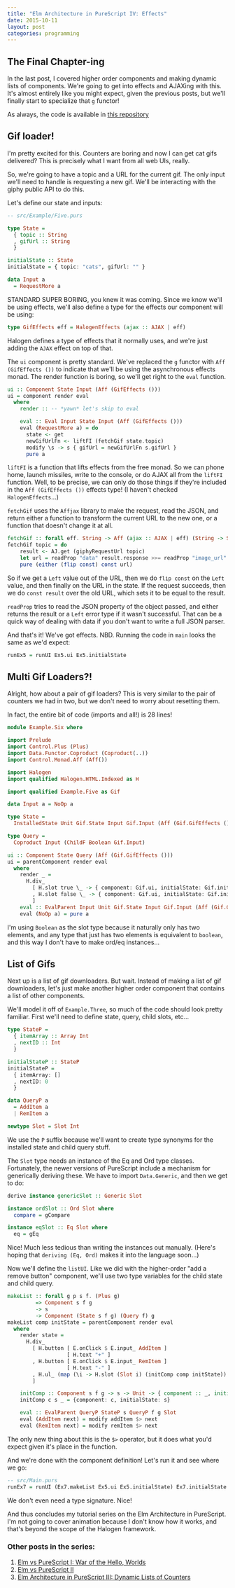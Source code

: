 ```yaml
---
title: "Elm Architecture in PureScript IV: Effects"
date: 2015-10-11
layout: post
categories: programming
---
```


## The Final Chapter-ing

In the last post, I covered higher order components and making dynamic lists of components.
We're going to get into effects and AJAXing with this.
It's almost entirely like you might expect, given the previous posts, but we'll finally start to specialize that `g` functor!

As always, the code is available in [this repository](https://github.com/parsonsmatt/purs-architecture-tutorial)

## Gif loader!

I'm pretty excited for this. Counters are boring and now I can get cat gifs delivered?
This is precisely what I want from all web UIs, really.

So, we're going to have a topic and a URL for the current gif.
The only input we'll need to handle is requesting a new gif.
We'll be interacting with the giphy public API to do this.

Let's define our state and inputs:

```haskell
-- src/Example/Five.purs

type State =
  { topic :: String
  , gifUrl :: String
  }

initialState :: State
initialState = { topic: "cats", gifUrl: "" }

data Input a
  = RequestMore a
```

STANDARD SUPER BORING, you knew it was coming.
Since we know we'll be using effects, we'll also define a type for the effects our component will be using:

```haskell
type GifEffects eff = HalogenEffects (ajax :: AJAX | eff)
```

Halogen defines a type of effects that it normally uses, and we're just adding the `AJAX` effect on top of that.

The `ui` component is pretty standard.
We've replaced the `g` functor with `Aff (GifEffects ())` to indicate that we'll be using the asynchronous effects monad.
The render function is boring, so we'll get right to the `eval` function.

```haskell
ui :: Component State Input (Aff (GifEffects ()))
ui = component render eval
  where
    render :: -- *yawn* let's skip to eval

    eval :: Eval Input State Input (Aff (GifEffects ()))
    eval (RequestMore a) = do
      state <- get
      newGifUrlFn <- liftFI (fetchGif state.topic)
      modify \s -> s { gifUrl = newGifUrlFn s.gifUrl }
      pure a
```

`liftFI` is a function that lifts effects from the free monad.
So we can phone home, launch missiles, write to the console, or do AJAX all from the `liftFI` function.
Well, to be precise, we can only do those things if they're included in the `Aff (GifEffects ())` effects type!
(I haven't checked `HalogenEffects`...)

`fetchGif` uses the `Affjax` library to make the request, read the JSON, and return either a function to transform the current URL to the new one, or a function that doesn't change it at all.

```haskell
fetchGif :: forall eff. String -> Aff (ajax :: AJAX | eff) (String -> String)
fetchGif topic = do
    result <- AJ.get (giphyRequestUrl topic)
    let url = readProp "data" result.response >>= readProp "image_url"
    pure (either (flip const) const url)
```

So if we get a `Left` value out of the URL, then we do `flip const` on the `Left` value, and then finally on the URL in the state.
If the request succeeds, then we do `const result` over the old URL, which sets it to be equal to the result.

`readProp` tries to read the JSON property of the object passed, and either returns the result or a `Left` error type if it wasn't successful.
That can be a quick way of dealing with data if you don't want to write a full JSON parser.

And that's it! We've got effects. NBD. Running the code in `main` looks the same as we'd expect:

```haskell
runEx5 = runUI Ex5.ui Ex5.initialState
```

## Multi Gif Loaders?!

Alright, how about a pair of gif loaders?
This is very similar to the pair of counters we had in two, but we don't need to worry about resetting them.

In fact, the entire bit of code (imports and all!) is 28 lines!

```haskell
module Example.Six where

import Prelude
import Control.Plus (Plus)
import Data.Functor.Coproduct (Coproduct(..))
import Control.Monad.Aff (Aff())

import Halogen
import qualified Halogen.HTML.Indexed as H

import qualified Example.Five as Gif

data Input a = NoOp a

type State =
  InstalledState Unit Gif.State Input Gif.Input (Aff (Gif.GifEffects ())) Boolean

type Query =
  Coproduct Input (ChildF Boolean Gif.Input)

ui :: Component State Query (Aff (Gif.GifEffects ()))
ui = parentComponent render eval
  where
    render _ =
      H.div_
        [ H.slot true \_ -> { component: Gif.ui, initialState: Gif.initialState }
        , H.slot false \_ -> { component: Gif.ui, initialState: Gif.initialState }
        ]
    eval :: EvalParent Input Unit Gif.State Input Gif.Input (Aff (Gif.GifEffects ())) Boolean
    eval (NoOp a) = pure a
```

I'm using `Boolean` as the slot type because it naturally only has two elements, and any type that just has two elements is equivalent to `boolean`, and this way I don't have to make ord/eq instances...

## List of Gifs

Next up is a list of gif downloaders.
But wait.
Instead of making a list of gif downloaders, let's just make another higher order component that contains a list of other components.

We'll model it off of `Example.Three`, so much of the code should look pretty familiar.
First we'll need to define state, query, child slots, etc...

```haskell
type StateP =
  { itemArray :: Array Int
  , nextID :: Int
  }

initialStateP :: StateP
initialStateP =
  { itemArray: []
  , nextID: 0
  }

data QueryP a
  = AddItem a
  | RemItem a

newtype Slot = Slot Int
```

We use the `P` suffix because we'll want to create type synonyms for the installed state and child query stuff.

The `Slot` type needs an instance of the Eq and Ord type classes.
Fortunately, the newer versions of PureScript include a mechanism for generically deriving these.
We have to import `Data.Generic`, and then we get to do:

```haskell
derive instance genericSlot :: Generic Slot

instance ordSlot :: Ord Slot where
  compare = gCompare

instance eqSlot :: Eq Slot where
  eq = gEq
```

Nice! Much less tedious than writing the instances out manually.
(Here's hoping that `deriving (Eq, Ord)` makes it into the language soon...)

Now we'll define the `listUI`.
Like we did with the higher-order "add a remove button" component, we'll use two type variables for the child state and child query.

```haskell
makeList :: forall g p s f. (Plus g)
         => Component s f g
         -> s
         -> Component (State s f g) (Query f) g
makeList comp initState = parentComponent render eval
  where
    render state =
      H.div_
        [ H.button [ E.onClick $ E.input_ AddItem ]
                   [ H.text "+" ]
        , H.button [ E.onClick $ E.input_ RemItem ]
                   [ H.text "-" ]
        , H.ul_ (map (\i -> H.slot (Slot i) (initComp comp initState)) state.itemArray)
        ]

    initComp :: Component s f g -> s -> Unit -> { component :: _, initialState :: _ }
    initComp c s _ = {component: c, initialState: s}

    eval :: EvalParent QueryP StateP s QueryP f g Slot
    eval (AddItem next) = modify addItem $> next
    eval (RemItem next) = modify remItem $> next
``` 

The only new thing about this is the `$>` operator, but it does what you'd expect given it's place in the function.

And we're done with the component definition!
Let's run it and see where we go:

```haskell
-- src/Main.purs
runEx7 = runUI (Ex7.makeList Ex5.ui Ex5.initialState) Ex7.initialState
```

We don't even need a type signature. Nice!

And thus concludes my tutorial series on the Elm Architecture in PureScript.
I'm not going to cover animation because I don't know how it works, and that's beyond the scope of the Halogen framework.

### Other posts in the series:

1. [Elm vs PureScript I: War of the Hello, Worlds](http://www.parsonsmatt.org/programming/2015/10/03/elm_vs_purescript.html)
2. [Elm vs PureScript II](http://www.parsonsmatt.org/programming/2015/10/05/elm_vs_purescript_ii.html)
3. [Elm Architecture in PureScript III: Dynamic Lists of Counters](http://www.parsonsmatt.org/programming/2015/10/10/elm_architecture_in_purescript_iii.html)
